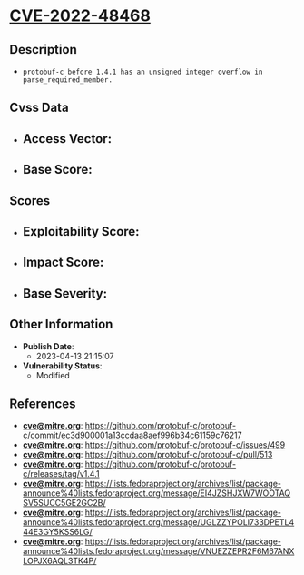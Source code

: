 
# [CVE-2022-48468](https://cve.mitre.org/cgi-bin/cvename.cgi?name=CVE-2022-48468)

## Description

- `protobuf-c before 1.4.1 has an unsigned integer overflow in parse_required_member.`

## Cvss Data

- **Access Vector**:
  - 
- **Base Score**:
  - 

## Scores

- **Exploitability Score**:
  - 
- **Impact Score**:
  - 
- **Base Severity**:
  - 

## Other Information

- **Publish Date**:
  - 2023-04-13 21:15:07
- **Vulnerability Status**:
  - Modified

## References

- **cve@mitre.org**: https://github.com/protobuf-c/protobuf-c/commit/ec3d900001a13ccdaa8aef996b34c61159c76217
- **cve@mitre.org**: https://github.com/protobuf-c/protobuf-c/issues/499
- **cve@mitre.org**: https://github.com/protobuf-c/protobuf-c/pull/513
- **cve@mitre.org**: https://github.com/protobuf-c/protobuf-c/releases/tag/v1.4.1
- **cve@mitre.org**: https://lists.fedoraproject.org/archives/list/package-announce%40lists.fedoraproject.org/message/EI4JZSHJXW7WOOTAQSV5SUCC5GE2GC2B/
- **cve@mitre.org**: https://lists.fedoraproject.org/archives/list/package-announce%40lists.fedoraproject.org/message/UGLZZYPOLI733DPETL444E3GY5KSS6LG/
- **cve@mitre.org**: https://lists.fedoraproject.org/archives/list/package-announce%40lists.fedoraproject.org/message/VNUEZZEPR2F6M67ANXLOPJX6AQL3TK4P/
